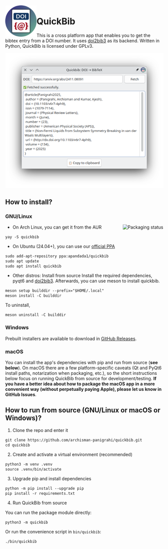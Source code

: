 # <img src="assets/icon/scalable/io.github.archisman_panigrahi.quickbib.svg" align="left" width="100" height="100">  <br> QuickBib

This is a cross platform app that enables you to get the bibtex entry from a DOI number. It uses [doi2bib3](https://github.com/archisman-panigrahi/doi2bib3) as its backend. Written in Python, QuickBib is licensed under GPLv3.
 
![screenshot](assets/screenshots/quickbib_arxiv.png)

## How to install?

### GNU/Linux
<a href="https://repology.org/project/quickbib/versions">
    <img src="https://repology.org/badge/vertical-allrepos/quickbib.svg" alt="Packaging status" align="right">
</a>

 - On Arch Linux, you can get it from the AUR

```
yay -S quickbib
```

- On Ubuntu (24.04+), you can use our [official PPA](https://code.launchpad.net/~apandada1/+archive/ubuntu/quickbib)
```
sudo add-apt-repository ppa:apandada1/quickbib
sudo apt update
sudo apt install quickbib
```

- Other distros: Install from source
Install the required dependencies, pyqt6 and [doi2bib3](https://github.com/archisman-panigrahi/doi2bib3). Afterwards, you can use meson to install quickbib.
```
meson setup builddir --prefix="$HOME/.local"
meson install -C builddir
```

To uninstall, 
```
meson uninstall -C builddir
```

### Windows
Prebuilt installers are available to download in [GitHub Releases](https://github.com/archisman-panigrahi/QuickBib/releases/latest).

### macOS

You can install the app's dependencies with pip and run from source (**see below**). On macOS there are a few platform-specific caveats (Qt and PyQt6 install paths, notarization when packaging, etc.), so the short instructions below focus on running QuickBib from source for development/testing. **If you have a better idea about how to package the macOS app in a more convenient way (without perpetually paying Apple), please let us know in GitHub Issues**.


## How to run from source (GNU/Linux or macOS or Windows)?

1. Clone the repo and enter it

```
git clone https://github.com/archisman-panigrahi/quickbib.git
cd quickbib
```

2. Create and activate a virtual environment (recommended)

```
python3 -m venv .venv
source .venv/bin/activate
```

3. Upgrade pip and install dependencies

```
python -m pip install --upgrade pip
pip install -r requirements.txt
```

4. Run QuickBib from source

You can run the package module directly:

```
python3 -m quickbib
```

Or run the convenience script in `bin/quickbib`:

```
./bin/quickbib
```

